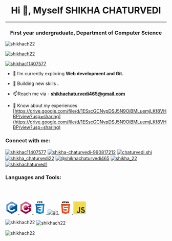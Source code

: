 <h1 align="center">Hi 👋, Myself SHIKHA CHATURVEDI</h1> <hr>
<h3 align="center">First year undergraduate, Department of Computer Science</h3>

<p align="left"> <img src="https://komarev.com/ghpvc/?username=shikhach22&label=Profile%20views&color=0e75b6&style=flat" alt="shikhach22" /> </p>

<p align="left"> <a href="https://github.com/ryo-ma/github-profile-trophy"><img src="https://github-profile-trophy.vercel.app/?username=shikhach22" alt="shikhach22" /></a> </p>

<p align="left"> <a href="https://twitter.com/shikhac11407577" target="blank"><img src="https://img.shields.io/twitter/follow/shikhac11407577?logo=twitter&style=for-the-badge" alt="shikhac11407577" /></a> </p>

- 🌱 I’m currently exploring **Web development and Git.**

- 💬 Building new skills **.**

- 📫Reach me via - **shikhachaturvedi465@gmail.com**

- 📄 Know about my experiences [https://drive.google.com/file/d/1ESscGCNvpDSJ5N9OiBMLuemjLKf8VHBP/view?usp=sharing](https://drive.google.com/file/d/1ESscGCNvpDSJ5N9OiBMLuemjLKf8VHBP/view?usp=sharing)

<h3 align="left">Connect with me:</h3>
<p align="left">
<a href="https://twitter.com/shikhac11407577" target="blank"><img align="center" src="https://raw.githubusercontent.com/rahuldkjain/github-profile-readme-generator/master/src/images/icons/Social/twitter.svg" alt="shikhac11407577" height="30" width="40" /></a>
<a href="https://linkedin.com/in/shikha-chaturvedi-990817212" target="blank"><img align="center" src="https://raw.githubusercontent.com/rahuldkjain/github-profile-readme-generator/master/src/images/icons/Social/linked-in-alt.svg" alt="shikha-chaturvedi-990817212" height="30" width="40" /></a>
<a href="https://fb.com/chaturvedi.shi" target="blank"><img align="center" src="https://raw.githubusercontent.com/rahuldkjain/github-profile-readme-generator/master/src/images/icons/Social/facebook.svg" alt="chaturvedi.shi" height="30" width="40" /></a>
<a href="https://instagram.com/shikha_chaturvedi22" target="blank"><img align="center" src="https://raw.githubusercontent.com/rahuldkjain/github-profile-readme-generator/master/src/images/icons/Social/instagram.svg" alt="shikha_chaturvedi22" height="30" width="40" /></a>
<a href="https://medium.com/@shikhachaturvedi465" target="blank"><img align="center" src="https://raw.githubusercontent.com/rahuldkjain/github-profile-readme-generator/master/src/images/icons/Social/medium.svg" alt="@shikhachaturvedi465" height="30" width="40" /></a>
<a href="https://www.codechef.com/users/shikha_22" target="blank"><img align="center" src="https://cdn.jsdelivr.net/npm/simple-icons@3.1.0/icons/codechef.svg" alt="shikha_22" height="30" width="40" /></a>
<a href="https://www.hackerrank.com/shikhachaturved1" target="blank"><img align="center" src="https://raw.githubusercontent.com/rahuldkjain/github-profile-readme-generator/master/src/images/icons/Social/hackerrank.svg" alt="shikhachaturved1" height="30" width="40" /></a>
</p>

<h3 align="left">Languages and Tools:</h3> <br> <br>
<p align="left"> <a href="https://www.cprogramming.com/" target="_blank" rel="noreferrer"> <img src="https://raw.githubusercontent.com/devicons/devicon/master/icons/c/c-original.svg" alt="c" width="40" height="40"/> </a> <a href="https://www.w3schools.com/cpp/" target="_blank" rel="noreferrer"> <img src="https://raw.githubusercontent.com/devicons/devicon/master/icons/cplusplus/cplusplus-original.svg" alt="cplusplus" width="40" height="40"/> </a> <a href="https://www.w3schools.com/css/" target="_blank" rel="noreferrer"> <img src="https://raw.githubusercontent.com/devicons/devicon/master/icons/css3/css3-original-wordmark.svg" alt="css3" width="40" height="40"/> </a> <a href="https://git-scm.com/" target="_blank" rel="noreferrer"> <img src="https://www.vectorlogo.zone/logos/git-scm/git-scm-icon.svg" alt="git" width="40" height="40"/> </a> <a href="https://www.w3.org/html/" target="_blank" rel="noreferrer"> <img src="https://raw.githubusercontent.com/devicons/devicon/master/icons/html5/html5-original-wordmark.svg" alt="html5" width="40" height="40"/> </a> <a href="https://developer.mozilla.org/en-US/docs/Web/JavaScript" target="_blank" rel="noreferrer"> <img src="https://raw.githubusercontent.com/devicons/devicon/master/icons/javascript/javascript-original.svg" alt="javascript" width="40" height="40"/> </a> </p>

<p><img align="left" src="https://github-readme-stats.vercel.app/api/top-langs?username=shikhach22&show_icons=true&locale=en&layout=compact" alt="shikhach22" /></p>

<p>&nbsp;<img align="center" src="https://github-readme-stats.vercel.app/api?username=shikhach22&show_icons=true&locale=en" alt="shikhach22" /></p>

<p><img align="center" src="https://github-readme-streak-stats.herokuapp.com/?user=shikhach22&" alt="shikhach22" /></p>
